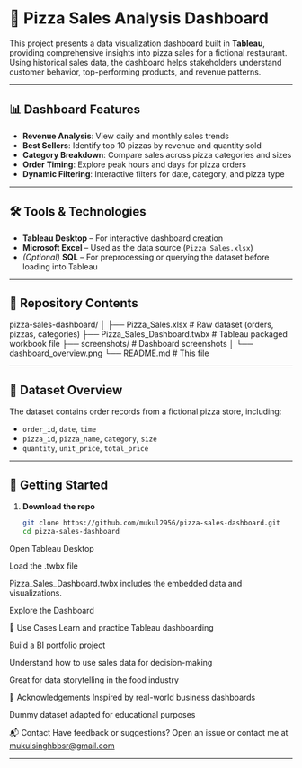 # 🍕 Pizza Sales Analysis Dashboard

This project presents a data visualization dashboard built in **Tableau**, providing comprehensive insights into pizza sales for a fictional restaurant. Using historical sales data, the dashboard helps stakeholders understand customer behavior, top-performing products, and revenue patterns.

---

## 📊 Dashboard Features

- **Revenue Analysis**: View daily and monthly sales trends
- **Best Sellers**: Identify top 10 pizzas by revenue and quantity sold
- **Category Breakdown**: Compare sales across pizza categories and sizes
- **Order Timing**: Explore peak hours and days for pizza orders
- **Dynamic Filtering**: Interactive filters for date, category, and pizza type

---

## 🛠️ Tools & Technologies

- **Tableau Desktop** – For interactive dashboard creation
- **Microsoft Excel** – Used as the data source (`Pizza_Sales.xlsx`)
- *(Optional)* **SQL** – For preprocessing or querying the dataset before loading into Tableau

---

## 📁 Repository Contents

pizza-sales-dashboard/
│
├── Pizza_Sales.xlsx # Raw dataset (orders, pizzas, categories)
├── Pizza_Sales_Dashboard.twbx # Tableau packaged workbook file
├── screenshots/ # Dashboard screenshots
│ └── dashboard_overview.png
└── README.md # This file

---

## 📂 Dataset Overview

The dataset contains order records from a fictional pizza store, including:

- `order_id`, `date`, `time`
- `pizza_id`, `pizza_name`, `category`, `size`
- `quantity`, `unit_price`, `total_price`

---

## 🚀 Getting Started

1. **Download the repo**
   ```bash
   git clone https://github.com/mukul2956/pizza-sales-dashboard.git
   cd pizza-sales-dashboard
Open Tableau Desktop

Load the .twbx file

Pizza_Sales_Dashboard.twbx includes the embedded data and visualizations.

Explore the Dashboard

📌 Use Cases
Learn and practice Tableau dashboarding

Build a BI portfolio project

Understand how to use sales data for decision-making

Great for data storytelling in the food industry


🙌 Acknowledgements
Inspired by real-world business dashboards

Dummy dataset adapted for educational purposes

📬 Contact
Have feedback or suggestions? Open an issue or contact me at mukulsinghbbsr@gmail.com

---
